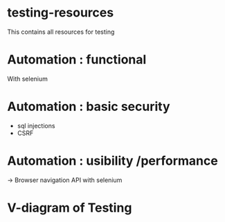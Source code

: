 # testing-resources
This contains all resources for testing

# Automation : functional 
With selenium

# Automation : basic security 
- sql injections
- CSRF

# Automation : usibility /performance
-> Browser navigation  API with selenium

# V-diagram of Testing
